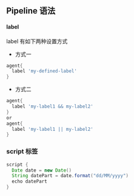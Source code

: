 ## Pipeline 语法

#### label

label 有如下两种设置方式

- 方式一

```groovy
agent{
  label 'my-defined-label'
}
```

- 方式二

```groovy
agent{
  label 'my-label1 && my-label2'
}
or
agent{
  label 'my-label1 || my-label2'
}
```

### script 标签

```groovy
script {
  Date date = new Date()
  String datePart = date.format("dd/MM/yyyy")
  echo datePart
}
```



